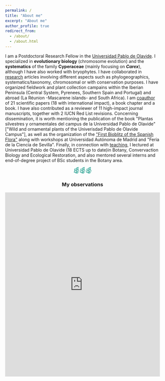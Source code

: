 ```yaml
---
permalink: /
title: "About me"
excerpt: "About me"
author_profile: true
redirect_from: 
  - /about/
  - /about.html
---
```


I am a Postdoctoral Research Fellow in the [Universidad Pablo de Olavide](https://www.upo.es/). I specialized in **evolutionary biology** (chromosome evolution) and the **systematics** of the family **Cyperaceae** (mainly focusing on ***Carex***), although I have also worked with bryophytes. I have collaborated in [research](research) articles involving different aspects such as phylogeographics, systematics/taxonomy, chromosomal or with conservation purposes. I have organized fieldwork and plant collection campains within the Iberian Peninsula (Central System, Pyrenees, Southern Spain and Portugal) and abroad (La Réunion -Mascarene islands- and South Africa).
I am [coauthor](publications) of 21 scientific papers (18 with international impact), a book chapter and a book. I have also contributed as a reviewer of 11 high-impact journal manuscripts, together with 2 IUCN Red List revisions. Concerning dissemination, it is worth mentioning the publication of the book "Plantas silvestres y ornamentales del campus de la Universidad Pablo de Olavide" ["Wild and ornamental plants of the Univerisdad Pablo de Olavide Campus"], as well as the organization of the ["First Bioblitz of the Spanish Flora"](https://www.inaturalist.org/projects/i-biomaraton-de-flora-espanola) along with workshops at Universidad Autónoma de Madrid and "Feria de la Ciencia de Sevilla". Finally, in connection with [teaching](teaching), I lectured at Universidad Pablo de Olavide (18 ECTS up to date)in Botany, Convervaction Biology and Ecological Restoration, and also mentored several interns and end-of-degree project of BSc students in the Botany area.

<center>

<img src='/images/android-chrome-192x192.png' width="20"><img src='/images/android-chrome-192x192.png' width="20"><img src='/images/android-chrome-192x192.png' width="20">
<br/>
<h3> My observations</h3>
<iframe src="https://www.inaturalist.org/observations/map?user_id=jimarcor#2/0/0" width="100%" height="600" frameborder="no" border="0" marginwidth="0" marginheight="0"></iframe

</center>
